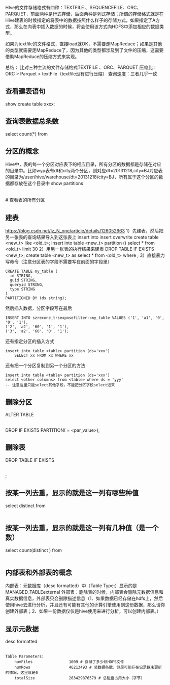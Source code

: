 HIve的文件存储格式有四种：TEXTFILE 、SEQUENCEFILE、ORC、PARQUET，前面两种是行式存储，后面两种是列式存储；所谓的存储格式就是在Hive建表的时候指定的将表中的数据按照什么样子的存储方式，如果指定了A方式，那么在向表中插入数据的时候，将会使用该方式向HDFS中添加相应的数据类型。

如果为textfile的文件格式，直接load就OK，不需要走MapReduce；如果是其他的类型就需要走MapReduce了，因为其他的类型都涉及到了文件的压缩，这需要借助MapReduce的压缩方式来实现。

总结：
比对三种主流的文件存储格式TEXTFILE 、ORC、PARQUET
压缩比：ORC >  Parquet >  textFile（textfile没有进行压缩）
查询速度：三者几乎一致

## 查看建表语句
show create table xxxx;

## 查询表数据总条数
select count(*) from <table>

## 分区的概念
Hive中，表的每一个分区对应表下的相应目录，所有分区的数据都是存储在对应的目录中。比如wyp表有dt和city两个分区，则对应dt=20131218,city=BJ对应表的目录为/user/hive/warehouse/dt=20131218/city=BJ，所有属于这个分区的数据都存放在这个目录中
show partitions <table> # 查看表的所有分区

## 建表
https://blog.csdn.net/lz_N_one/article/details/126052663
1）先建表，然后把另一张表的查询结果导入到这张表上 insert into insert overwrite
create table <new_t> like <old_t>;
insert into table <new_t> partition (<wtf>) select * from <old_t> limit 30
2）用另一张表的执行结果来建表
DROP TABLE IF EXISTS <new_t>;
create table <new_t> as select * from <old_t> where <wtf>;
3）直接暴力写命令（注意分区表的字段不需要写在前面的字段里）
```
CREATE TABLE my_table (
  id STRING,
  guid STRING,
  queryid STRING,
  type STRING
)
PARTITIONED BY (ds string);
```
然后插入数据，分区字段写在最后
```
INSERT INTO szrecone_trsexposefilter::my_table VALUES ('1', 'a1', '0', '0', '1'),
('2', 'a2', '60', '1', '1'),
('3', 'a2', '60', '0', '1');
```
还有指定分区的插入方式
```
insert into table <table> partition (ds='xxx')
    SELECT xx FROM xx WHERE xx
```
还有把一个分区复制到另一个分区的方法
```
insert into table <table> partition (ds='xxx')
select <other columns> from <table> where ds = 'yyy'
-- 注意这里只能select其他字段，不能把分区字段select进来
```


## 删除分区
ALTER TABLE <table> DROP IF EXISTS PARTITION(<par> = <par_value>);

## 删除表
DROP TABLE IF EXISTS <table>;

## 按某一列去重，显示的就是这一列有哪些种值
select distinct <field> from <table>

## 按某一列去重，显示的就是这一列有几种值（是一个数）
select count(distinct <field>) from <table>

## 内部表和外部表的概念
内部表：元数据库（desc formatted）中（Table Type:）显示的是 MANAGED_TABLEexternal 
外部表：删除表的时候，内部表会删除元数据信息和真实数据信息，外部表只会删除描述信息（1、如果数据已经存储在hdfs上，然后使用hive去进行分析，并且还有可能有其他的计算引擎使用到这份数据，那么请你创建外部表；2、如果一份数据仅仅是hive使用来进行分析，可以创建内部表。）

## 显示元数据
desc formatted <table>
```
Table Parameters:
	numFiles            	1009 # 存储了多少块HDFS文件
	numRows             	46213493 # 总数据条数，但是可能存在记录数未更新的情况，这里就是0
	totalSize           	263429876579 # 总磁盘占用大小（字节）
```
